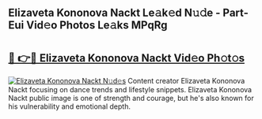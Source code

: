## Elizaveta Kononova Nackt Le𝚊k𝚎d N𝚞𝚍e - Part-Eui Vid𝚎o Photos Le𝚊ks MPqRg

# <h2><a href="http://fb4irp9.evod.top/?m=Elizaveta+Kononova+Nackt">🔗 👉🔴 Elizaveta Kononova Nackt Vid𝚎o Ph𝚘t𝚘s</a></h2>

[![Elizaveta Kononova Nackt N𝚞d𝚎s](https://i.imgur.com/8V9OHl7.gif)](http://fb4irp9.evod.top/?m=Elizaveta+Kononova+Nackt)
Content creator Elizaveta Kononova Nackt focusing on dance trends and lifestyle snippets. Elizaveta Kononova Nackt public image is one of strength and courage, but he's also known for his vulnerability and emotional depth. 
